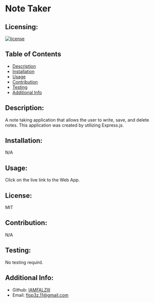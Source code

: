 # Note Taker
  ## Licensing:
  [![license](https://img.shields.io/badge/license-MIT-blue)](https://shields.io)
  ## Table of Contents 
  - [Description](#description)
  - [Installation](#installation)
  - [Usage](#usage)
  - [Contribution](#contribution)
  - [Testing](#testing)
  - [Additional Info](#additional-info)
  ## Description:
  A note taking application that allows the user to write, save, and delete notes. This application was created by utilizing Express.js.
  ## Installation:
  N/A
  ## Usage:
  Click on the live link to the Web App.
  ## License:
  MIT
  ## Contribution:
  N/A
  ## Testing:
  No testing requird.
  ## Additional Info:
  - Github: [IAMFALZIII](https://github.com/IAMFALZIII)
  - Email: flop3z.11@gmail.com 